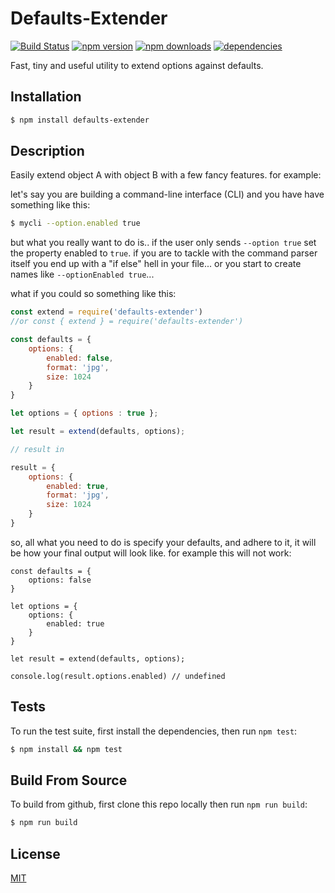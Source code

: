 # Defaults-Extender

[![Build Status](https://travis-ci.org/Milewski/defaults-extender.svg?branch=master)](https://travis-ci.org/Milewski/defaults-extender)
[![npm version](https://badge.fury.io/js/defaults-extender.svg)](https://badge.fury.io/js/defaults-extender)
[![npm downloads](https://img.shields.io/npm/dm/defaults-extender.svg)](https://www.npmjs.com/package/defaults-extender)
[![dependencies](https://david-dm.org/Milewski/defaults-extender.svg)](https://www.npmjs.com/package/defaults-extender)

Fast, tiny and useful utility to extend options against defaults.

## Installation

```bash
$ npm install defaults-extender
```

## Description

Easily extend object A with object B with a few fancy features. for example:

let's say you are building a command-line interface (CLI) and you have have something like this:

```bash
$ mycli --option.enabled true
```

but what you really want to do is.. if the user only sends `--option true` set the property enabled to `true`.
if you are to tackle with the command parser itself you end up with a "if else" hell in your file... or you start to create names like `--optionEnabled true`... 

what if you could so something like this:

```js
const extend = require('defaults-extender')
//or const { extend } = require('defaults-extender')

const defaults = {
    options: {
        enabled: false,
        format: 'jpg',
        size: 1024
    }
}

let options = { options : true };

let result = extend(defaults, options);

// result in 

result = {
    options: {
        enabled: true,
        format: 'jpg',
        size: 1024
    }
}

```

so, all what you need to do is specify your defaults, and adhere to it, it will be how your final output will look like. for example this will not work:

```
const defaults = {
    options: false
}

let options = {
    options: {
        enabled: true
    }
}

let result = extend(defaults, options);

console.log(result.options.enabled) // undefined

```

## Tests

To run the test suite, first install the dependencies, then run `npm test`:

```bash
$ npm install && npm test
```

## Build From Source

To build from github, first clone this repo locally then run `npm run build`:

```bash
$ npm run build
```

## License 

[MIT](LICENSE)

